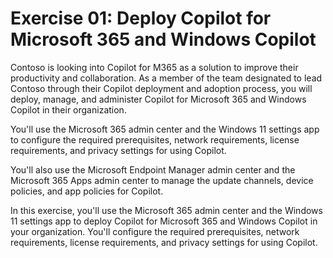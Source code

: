 # Exercise 01: Deploy Copilot for Microsoft 365 and Windows Copilot

Contoso is looking into Copilot for M365 as a solution to improve their productivity and collaboration. As a member of the team designated to lead Contoso through their Copilot deployment and adoption process, you will deploy, manage, and administer Copilot for Microsoft 365 and Windows Copilot in their organization.   

You'll use the Microsoft 365 admin center and the Windows 11 settings app to configure the required prerequisites, network requirements, license requirements, and privacy settings for using Copilot.   

You'll also use the Microsoft Endpoint Manager admin center and the Microsoft 365 Apps admin center to manage the update channels, device policies, and app policies for Copilot.

In this exercise, you'll use the Microsoft 365 admin center and the Windows 11 settings app to deploy Copilot for Microsoft 365 and Windows Copilot in your organization. You'll configure the required prerequisites, network requirements, license requirements, and privacy settings for using Copilot. 
